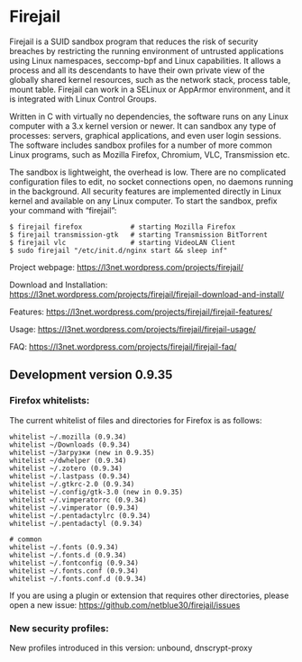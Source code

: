 # Firejail

Firejail is a SUID sandbox program that reduces the risk of security breaches by restricting
the running environment of untrusted applications using Linux namespaces, seccomp-bpf
and Linux capabilities. It allows a process and all its descendants to have their own private
view of the globally shared kernel resources, such as the network stack, process table, mount table.
Firejail can work in a SELinux or AppArmor environment, and it is integrated with Linux Control Groups.

Written in C with virtually no dependencies, the software runs on any Linux computer with a 3.x kernel
version or newer. It can sandbox any type of processes: servers, graphical applications, and even
user login sessions. The software includes sandbox profiles for a number of more common Linux programs,
such as Mozilla Firefox, Chromium, VLC, Transmission etc.

The sandbox is lightweight, the overhead is low. There are no complicated configuration files to edit,
no socket connections open, no daemons running in the background. All security features are
implemented directly in Linux kernel and available on any Linux computer. To start the sandbox,
prefix your command with “firejail”:

`````
$ firejail firefox            # starting Mozilla Firefox
$ firejail transmission-gtk   # starting Transmission BitTorrent 
$ firejail vlc                # starting VideoLAN Client
$ sudo firejail "/etc/init.d/nginx start && sleep inf"
`````
Project webpage: https://l3net.wordpress.com/projects/firejail/

Download and Installation: https://l3net.wordpress.com/projects/firejail/firejail-download-and-install/

Features: https://l3net.wordpress.com/projects/firejail/firejail-features/

Usage: https://l3net.wordpress.com/projects/firejail/firejail-usage/

FAQ: https://l3net.wordpress.com/projects/firejail/firejail-faq/

## Development version 0.9.35

### Firefox whitelists:

The current whitelist of files and directories for Firefox is as follows:
`````
whitelist ~/.mozilla (0.9.34)
whitelist ~/Downloads (0.9.34)
whitelist ~/Загрузки (new in 0.9.35)
whitelist ~/dwhelper (0.9.34)
whitelist ~/.zotero (0.9.34)
whitelist ~/.lastpass (0.9.34)
whitelist ~/.gtkrc-2.0 (0.9.34)
whitelist ~/.config/gtk-3.0 (new in 0.9.35)
whitelist ~/.vimperatorrc (0.9.34)
whitelist ~/.vimperator (0.9.34)
whitelist ~/.pentadactylrc (0.9.34)
whitelist ~/.pentadactyl (0.9.34)

# common
whitelist ~/.fonts (0.9.34)
whitelist ~/.fonts.d (0.9.34)
whitelist ~/.fontconfig (0.9.34)
whitelist ~/.fonts.conf (0.9.34)
whitelist ~/.fonts.conf.d (0.9.34)
`````
If you are using a plugin or extension that requires other directories, please open a new issue: https://github.com/netblue30/firejail/issues

### New security profiles:
New profiles introduced in this version: unbound, dnscrypt-proxy


